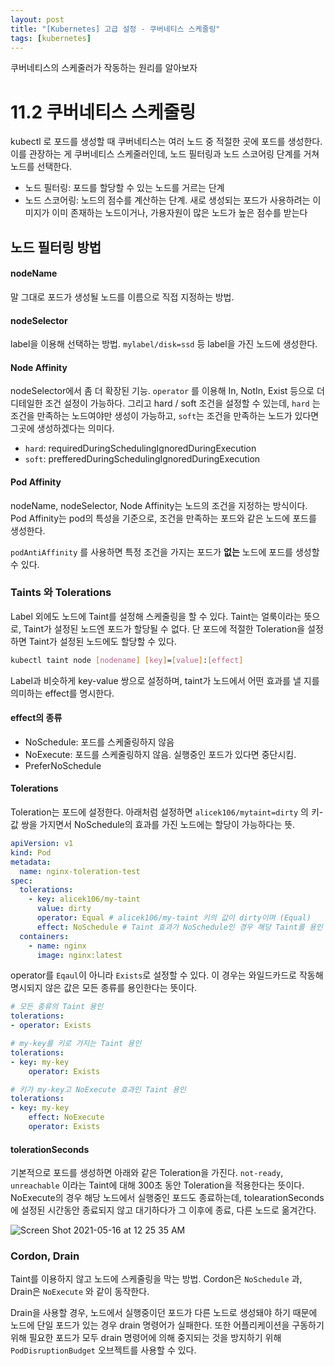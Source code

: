 ```yaml
---
layout: post
title: "[Kubernetes] 고급 설정 - 쿠버네티스 스케줄링"
tags: [kubernetes]
---
```


쿠버네티스의 스케줄러가 작동하는 원리를 알아보자

# 11.2 쿠버네티스 스케줄링

kubectl 로 포드를 생성할 때 쿠버네티스는 여러 노드 중 적절한 곳에 포드를 생성한다. 이를 관장하는 게 쿠버네티스 스케줄러인데, 노드 필터링과 노드 스코어링 단계를 거쳐 노드를 선택한다.

- 노드 필터링: 포드를 할당할 수 있는 노드를 거르는 단계
- 노드 스코어링: 노드의 점수를 계산하는 단계. 새로 생성되는 포드가 사용하려는 이미지가 이미 존재하는 노드이거나, 가용자원이 많은 노드가 높은 점수를 받는다

## 노드 필터링 방법

#### nodeName

말 그대로 포드가 생성될 노드를 이름으로 직접 지정하는 방법.

#### nodeSelector

label을 이용해 선택하는 방법. `mylabel/disk=ssd` 등 label을 가진 노드에 생성한다.

#### Node Affinity

nodeSelector에서 좀 더 확장된 기능. `operator` 를 이용해 In, NotIn, Exist 등으로 더 디테일한 조건 설정이 가능하다. 그리고 hard / soft 조건을 설정할 수 있는데, `hard` 는 조건을 만족하는 노드여야만 생성이 가능하고, `soft`는 조건을 만족하는 노드가 있다면 그곳에 생성하겠다는 의미다.

- `hard`: requiredDuringSchedulingIgnoredDuringExecution
- `soft`: prefferedDuringSchedulingIgnoredDuringExecution

#### Pod Affinity

nodeName, nodeSelector, Node Affinity는 노드의 조건을 지정하는 방식이다. Pod Affinity는 pod의 특성을 기준으로, 조건을 만족하는 포드와 같은 노드에 포드를 생성한다.

`podAntiAffinity` 를 사용하면 특정 조건을 가지는 포드가 **없는** 노드에 포드를 생성할 수 있다.

###

### Taints 와 Tolerations

Label 외에도 노드에 Taint를 설정해 스케줄링을 할 수 있다. Taint는 얼룩이라는 뜻으로, Taint가 설정된 노드엔 포드가 할당될 수 없다. 단 포드에 적절한 Toleration을 설정하면 Taint가 설정된 노드에도 할당할 수 있다.

```bash
kubectl taint node [nodename] [key]=[value]:[effect]
```

Label과 비슷하게 key-value 쌍으로 설정하며, taint가 노드에서 어떤 효과를 낼 지를 의미하는 effect를 명시한다.

#### effect의 종류

- NoSchedule: 포드를 스케줄링하지 않음
- NoExecute: 포드를 스케줄링하지 않음. 실행중인 포드가 있다면 중단시킴.
- PreferNoSchedule

#### Tolerations

Toleration는 포드에 설정한다. 아래처럼 설정하면 `alicek106/mytaint=dirty` 의 키-값 쌍을 가지면서 NoSchedule의 효과를 가진 노드에는 할당이 가능하다는 뜻.

```yaml
apiVersion: v1
kind: Pod
metadata:
  name: nginx-toleration-test
spec:
  tolerations:
    - key: alicek106/my-taint
      value: dirty
      operator: Equal # alicek106/my-taint 키의 값이 dirty이며 (Equal)
      effect: NoSchedule # Taint 효과가 NoSchedule인 경우 해당 Taint를 용인
  containers:
    - name: nginx
      image: nginx:latest
```

operator를 `Eqaul`이 아니라 `Exists`로 설정할 수 있다. 이 경우는 와일드카드로 작동해 명시되지 않은 값은 모든 종류를 용인한다는 뜻이다.

```yaml
# 모든 종류의 Taint 용인
tolerations:
- operator: Exists

# my-key를 키로 가지는 Taint 용인
tolerations:
- key: my-key
	operator: Exists

# 키가 my-key고 NoExecute 효과인 Taint 용인
tolerations:
- key: my-key
	effect: NoExecute
	operator: Exists
```

#### tolerationSeconds

기본적으로 포드를 생성하면 아래와 같은 Toleration을 가진다. `not-ready`, `unreachable` 이라는 Taint에 대해 300초 동안 Toleration을 적용한다는 뜻이다. NoExecute의 경우 해당 노드에서 실행중인 포드도 종료하는데, tolearationSeconds에 설정된 시간동안 종료되지 않고 대기하다가 그 이후에 종료, 다른 노드로 옮겨간다.

![Screen Shot 2021-05-16 at 12 25 35 AM](https://user-images.githubusercontent.com/37537216/118369763-9d84e980-b5df-11eb-9552-962d32ecd59a.png)

### Cordon, Drain

Taint를 이용하지 않고 노드에 스케줄링을 막는 방법. Cordon은 `NoSchedule` 과, Drain은 `NoExecute` 와 같이 동작한다.

Drain을 사용할 경우, 노드에서 실행중이던 포드가 다른 노드로 생성돼야 하기 때문에 노드에 단일 포드가 있는 경우 drain 명령어가 실패한다. 또한 어플리케이션을 구동하기 위해 필요한 포드가 모두 drain 명령어에 의해 중지되는 것을 방지하기 위해 `PodDisruptionBudget` 오브젝트를 사용할 수 있다.
